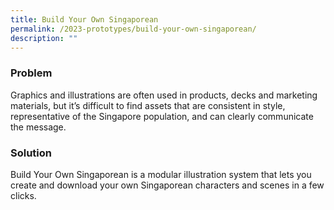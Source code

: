 ```yaml
---
title: Build Your Own Singaporean
permalink: /2023-prototypes/build-your-own-singaporean/
description: ""
---
```

### Problem
Graphics and illustrations are often used in products, decks and marketing materials, but it’s difficult to find assets that are consistent in style, representative of the Singapore population, and can clearly communicate the message.

### Solution
Build Your Own Singaporean is a modular illustration system that lets you create and download your own Singaporean characters and scenes in a few clicks.